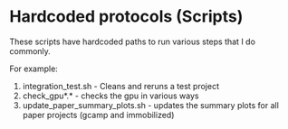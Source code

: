 # Hardcoded protocols (Scripts)

These scripts have hardcoded paths to run various steps that I do commonly.

For example:
1. integration_test.sh - Cleans and reruns a test project
2. check_gpu*.* - checks the gpu in various ways
3. update_paper_summary_plots.sh - updates the summary plots for all paper projects (gcamp and immobilized)